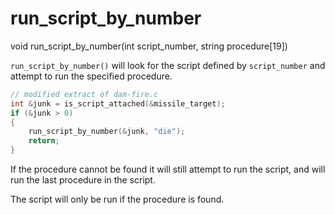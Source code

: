 # run_script_by_number

<Prototype>void run_script_by_number(int script_number, string procedure[19])</Prototype>

`run_script_by_number()` will look for the script defined by `script_number` and attempt to run the specified procedure.

```c
// modified extract of dam-fire.c
int &junk = is_script_attached(&missile_target);
if (&junk > 0)
{
    run_script_by_number(&junk, "die");
    return;
}
```

<VersionInfo dink="1.07">

If the procedure cannot be found it will still attempt to run the script, and will run the last procedure in the script.

</VersionInfo>

<VersionInfo dink="1.08">

The script will only be run if the procedure is found.

</VersionInfo>
